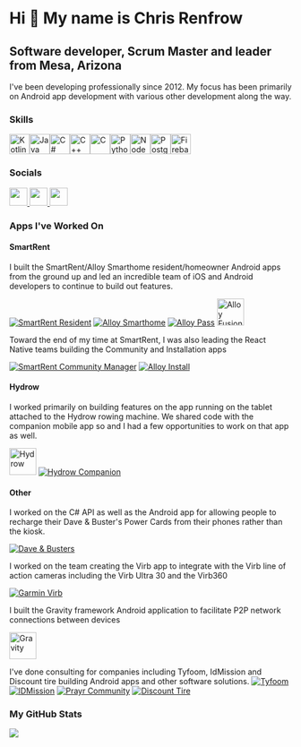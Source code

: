 Hi 👋 My name is Chris Renfrow
==============================

Software developer, Scrum Master and leader from Mesa, Arizona
--------------------------------------------------------------

I've been developing professionally since 2012. My focus has been primarily on Android app development with various other development along the way.

### Skills

<p align="left">
<a href="https://kotlinlang.org/" target="_blank" rel="noreferrer"><img src="https://raw.githubusercontent.com/danielcranney/readme-generator/main/public/icons/skills/kotlin-colored.svg" width="36" height="36" alt="Kotlin" /></a><a href="https://www.oracle.com/java/" target="_blank" rel="noreferrer"><img src="https://raw.githubusercontent.com/danielcranney/readme-generator/main/public/icons/skills/java-colored.svg" width="36" height="36" alt="Java" /></a><a href="https://docs.microsoft.com/en-us/dotnet/csharp/" target="_blank" rel="noreferrer"><img src="https://raw.githubusercontent.com/danielcranney/readme-generator/main/public/icons/skills/csharp-colored.svg" width="36" height="36" alt="C#" /></a><a href="https://docs.microsoft.com/en-us/cpp/?view=msvc-170" target="_blank" rel="noreferrer"><img src="https://raw.githubusercontent.com/danielcranney/readme-generator/main/public/icons/skills/cplusplus-colored.svg" width="36" height="36" alt="C++" /></a><a href="https://docs.microsoft.com/en-us/cpp/?view=msvc-170" target="_blank" rel="noreferrer"><img src="https://raw.githubusercontent.com/danielcranney/readme-generator/main/public/icons/skills/c-colored.svg" width="36" height="36" alt="C" /></a><a href="https://www.python.org/" target="_blank" rel="noreferrer"><img src="https://raw.githubusercontent.com/danielcranney/readme-generator/main/public/icons/skills/python-colored.svg" width="36" height="36" alt="Python" /></a><a href="https://nodejs.org/en/" target="_blank" rel="noreferrer"><img src="https://raw.githubusercontent.com/danielcranney/readme-generator/main/public/icons/skills/nodejs-colored.svg" width="36" height="36" alt="NodeJS" /></a><a href="https://www.postgresql.org/" target="_blank" rel="noreferrer"><img src="https://raw.githubusercontent.com/danielcranney/readme-generator/main/public/icons/skills/postgresql-colored.svg" width="36" height="36" alt="PostgreSQL" /></a><a href="https://firebase.google.com/" target="_blank" rel="noreferrer"><img src="https://raw.githubusercontent.com/danielcranney/readme-generator/main/public/icons/skills/firebase-colored.svg" width="36" height="36" alt="Firebase" /></a>
</p>

### Socials

<p align="left"> <a href="https://www.github.com/cren90" target="_blank" rel="noreferrer"> <picture> <source media="(prefers-color-scheme: dark)" srcset="https://raw.githubusercontent.com/danielcranney/readme-generator/main/public/icons/socials/github-dark.svg" /> <source media="(prefers-color-scheme: light)" srcset="https://raw.githubusercontent.com/danielcranney/readme-generator/main/public/icons/socials/github.svg" /> <img src="https://raw.githubusercontent.com/danielcranney/readme-generator/main/public/icons/socials/github.svg" width="32" height="32" /> </picture> </a> <a href="https://www.linkedin.com/in/crenfrow90" target="_blank" rel="noreferrer"> <picture> <source media="(prefers-color-scheme: dark)" srcset="https://raw.githubusercontent.com/danielcranney/readme-generator/main/public/icons/socials/linkedin-dark.svg" /> <source media="(prefers-color-scheme: light)" srcset="https://raw.githubusercontent.com/danielcranney/readme-generator/main/public/icons/socials/linkedin.svg" /> <img src="https://raw.githubusercontent.com/danielcranney/readme-generator/main/public/icons/socials/linkedin.svg" width="32" height="32" /> </picture> </a> <a href="https://www.stackoverflow.com/users/cre90" target="_blank" rel="noreferrer"> <picture> <source media="(prefers-color-scheme: dark)" srcset="https://raw.githubusercontent.com/danielcranney/readme-generator/main/public/icons/socials/stackoverflow-dark.svg" /> <source media="(prefers-color-scheme: light)" srcset="https://raw.githubusercontent.com/danielcranney/readme-generator/main/public/icons/socials/stackoverflow.svg" /> <img src="https://raw.githubusercontent.com/danielcranney/readme-generator/main/public/icons/socials/stackoverflow.svg" width="32" height="32" /> </picture> </a></p>

### Apps I've Worked On

#### SmartRent

I built the SmartRent/Alloy Smarthome resident/homeowner Android apps from the ground up and led an incredible team of iOS and Android developers to continue to build out features. 

[![SmartRent Resident](https://play-lh.googleusercontent.com/MfazbCGnGyjfKp-f1tdN_9SqtuBHF1oWeZgo4XCwOtx_-hz47m6tU3cZuBwDe39DTaM=s48-rw)](https://play.google.com/store/apps/details?id=com.smartrent.resident)
[![Alloy Smarthome](https://play-lh.googleusercontent.com/pCTdBZ3CEZw7501O_1z8Frxkt47wBiXxeKMgszj0rxrQLCo9OklG77u_K7PxEp4g1Wg=s48-rw)](https://play.google.com/store/apps/details?id=com.alloyhome.home)
[![Alloy Pass](https://play-lh.googleusercontent.com/gyfeX2IAhPKyR2ygXg_QunMo_l61544hS-wDpklPoji4Hi6DkUL0XB1IOCBuaGlNje4=s48-rw)](https://play.google.com/store/apps/details?id=com.alloyhome.pass)
<a href="https://smartrent.com/hardware/hubs/alloy-fusion/"><img src="https://cdn.sanity.io/images/k6nqfsnd/sr-default-prod/89352f28180852daa0b8b49b6aeffa483910d40e-1000x1000.png?rect=38,0,924,1000&w=512&h=554&q=75&fit=max&auto=format" width=48 height=48 alt="Alloy Fusion"/></a>

Toward the end of my time at SmartRent, I was also leading the React Native teams building the Community and Installation apps

[![SmartRent Community Manager](https://play-lh.googleusercontent.com/u1YOTUeHsCccGN70fWJBXOToY7zsRNOlOaK44rUV_h_aBg7rp3D87vzC_CcKq9tGgOc=s48-rw)](https://play.google.com/store/apps/details?id=com.smartrent.propertymanagement)
[![Alloy Install](https://play-lh.googleusercontent.com/jVU6NfULDVJXiWKCKsz4_OT1HI0T4EMvV6HWw1-hHJ3xlvO5t4RgVk6FIuls2rc4WoM=s48-rw)](https://play.google.com/store/apps/details?id=com.smartrent.dealer)

#### Hydrow

I worked primarily on building features on the app running on the tablet attached to the Hydrow rowing machine. We shared code with the companion mobile app so and I had a few opportunities to work on that app as well.

<a href="https://hydrow.com"><img src="https://res.cloudinary.com/hydrow/image/upload/f_auto/w_1080/q_80/v1683212904/PDP/OG_Prod_XL.jpg" height=48 alt="Hydrow"/></a>
[![Hydrow Companion](https://play-lh.googleusercontent.com/_fZDT4oNXhpqXbV2s2c1ugebuVhxs4Oxg1r4Tdh_vBX_uR3RFAMd5KMS_wlIXQu5ilg=s48-rw)](https://play.google.com/store/apps/details?id=com.truerowing.hydrowcompanion)

#### Other

I worked on the C# API as well as the Android app for allowing people to recharge their Dave & Buster's Power Cards from their phones rather than the kiosk.

[![Dave & Busters](https://play-lh.googleusercontent.com/Apaowgl1g51qYF1QTrCAuCcNdBf0G3WLiyRpa1et11aNZV-aRbKPdUBl89xPvAAEmfcF=s48-rw)](https://play.google.com/store/apps/details?id=com.DB.playinstore)

I worked on the team creating the Virb app to integrate with the Virb line of action cameras including the Virb Ultra 30 and the Virb360

[![Garmin Virb](https://play-lh.googleusercontent.com/_pQrqJFjz7vu1J36hJ5cB8tGFiNfogM37ZJ6qFHz5mxWjgpPfT6tqMiRpq_clfXEBg=s48-rw)](https://play.google.com/store/apps/details?id=com.garmin.android.apps.virb)

I built the Gravity framework Android application to facilitate P2P network connections between devices 

<a href="https://www.fasetto.com/gravity"><img src="https://github.com/cren90/cren90/assets/24256190/54bfba85-177a-4845-89a6-be5ce10a77c4" height=48 alt="Gravity"/></a>

I've done consulting for companies including Tyfoom, IdMission and Discount tire building Android apps and other software solutions.
[![Tyfoom](https://play-lh.googleusercontent.com/cDXLGAGDevUbsFds6PpFxvGXGa_YRgRvFh95L5cw0FftDjUz8uxXLPFxl4OKD5JILxyu=s48-rw)](https://play.google.com/store/apps/details?id=com.tyfoom.android.tyfoom)
[![IDMission](https://play-lh.googleusercontent.com/QLccMUrRgqCxME5iDkI_gNFZcC1zyOc4Uhdu_5Dkp6tQTp7IOci8MIWrEdOdk-8Diw=s48-rw)](https://www.idmission.com/en/blog/idmission-tendedbar)
[![Prayr Community](https://play-lh.googleusercontent.com/WnAno-Yh89F5dr2OcHl5m9Pslf5UcSQ9ICl7r_PVqdoSmQx0Sj7drCRJPpvJRf4w2Zc=s48-rw)](https://play.google.com/store/apps/details?id=com.prayr.prayrcommunity)
[![Discount Tire](https://play-lh.googleusercontent.com/csKATL2XE9Me-jl6BzTc1FNSRfTBCsPZ91AiWkyRoF6_yOG4FbbBXaqqWS-DI-psKq7J=s48-rw)](https://www.discounttire.com/)


### My GitHub Stats

<a href="http://www.github.com/cren90"><img src="https://github-readme-streak-stats.herokuapp.com/?user=cren90&stroke=ffffff&background=1c1917&ring=0891b2&fire=0891b2&currStreakNum=ffffff&currStreakLabel=0891b2&sideNums=ffffff&sideLabels=ffffff&dates=ffffff&hide_border=true" /></a>
